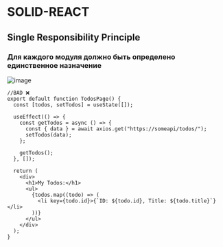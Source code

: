 # SOLID-REACT
## Single Responsibility Principle
### Для каждого модуля должно быть определено единственное назначение

![image](https://github.com/paul7026/SOLID-REACT/assets/59816390/71c9c079-3cf8-4b10-96c0-914eb25396b1)


```JSX
//BAD ❌
export default function TodosPage() {
  const [todos, setTodos] = useState([]);

  useEffect(() => {
    const getTodos = async () => {
      const { data } = await axios.get("https://someapi/todos/");
      setTodos(data);
    };

    getTodos();
  }, []);

  return (
    <div>
      <h1>My Todos:</h1>
      <ul>
        {todos.map((todo) => (
          <li key={todo.id}>{`ID: ${todo.id}, Title: ${todo.title}`}</li>
        ))}
      </ul>
    </div>
  );
}
```
